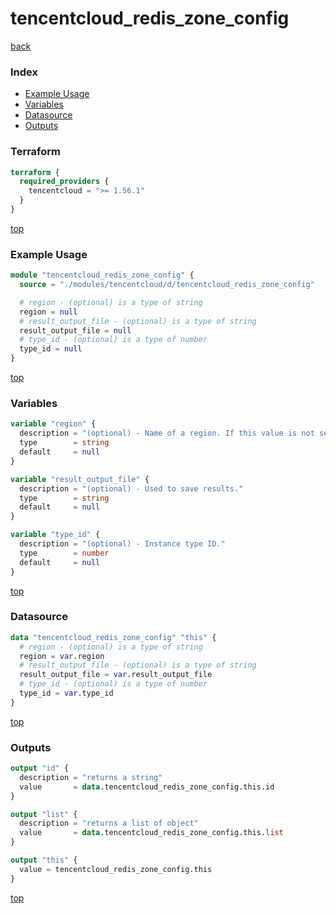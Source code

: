# tencentcloud_redis_zone_config

[back](../tencentcloud.md)

### Index

- [Example Usage](#example-usage)
- [Variables](#variables)
- [Datasource](#datasource)
- [Outputs](#outputs)

### Terraform

```terraform
terraform {
  required_providers {
    tencentcloud = ">= 1.56.1"
  }
}
```

[top](#index)

### Example Usage

```terraform
module "tencentcloud_redis_zone_config" {
  source = "./modules/tencentcloud/d/tencentcloud_redis_zone_config"

  # region - (optional) is a type of string
  region = null
  # result_output_file - (optional) is a type of string
  result_output_file = null
  # type_id - (optional) is a type of number
  type_id = null
}
```

[top](#index)

### Variables

```terraform
variable "region" {
  description = "(optional) - Name of a region. If this value is not set, the current region getting from provider's configuration will be used."
  type        = string
  default     = null
}

variable "result_output_file" {
  description = "(optional) - Used to save results."
  type        = string
  default     = null
}

variable "type_id" {
  description = "(optional) - Instance type ID."
  type        = number
  default     = null
}
```

[top](#index)

### Datasource

```terraform
data "tencentcloud_redis_zone_config" "this" {
  # region - (optional) is a type of string
  region = var.region
  # result_output_file - (optional) is a type of string
  result_output_file = var.result_output_file
  # type_id - (optional) is a type of number
  type_id = var.type_id
}
```

[top](#index)

### Outputs

```terraform
output "id" {
  description = "returns a string"
  value       = data.tencentcloud_redis_zone_config.this.id
}

output "list" {
  description = "returns a list of object"
  value       = data.tencentcloud_redis_zone_config.this.list
}

output "this" {
  value = tencentcloud_redis_zone_config.this
}
```

[top](#index)